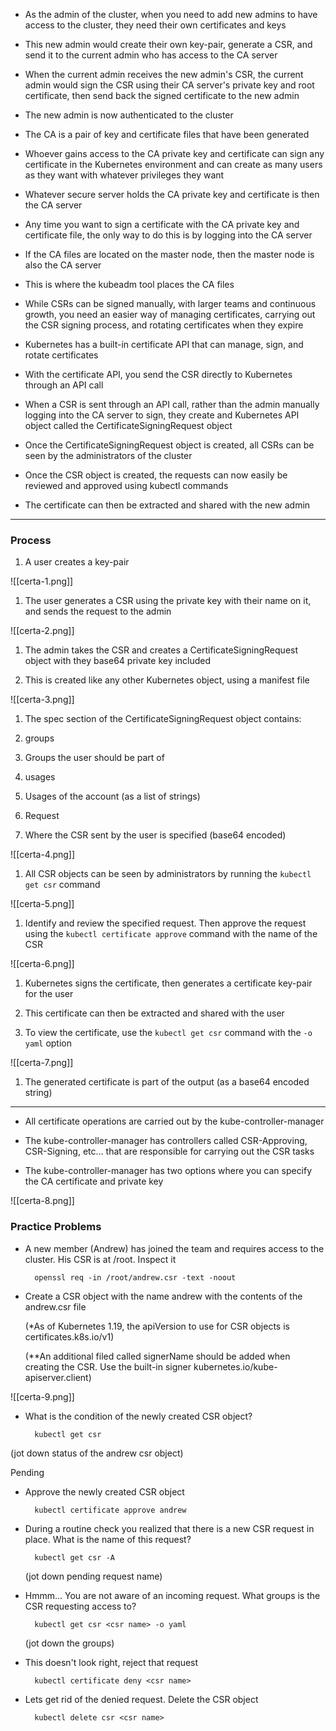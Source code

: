 - As the admin of the cluster, when you need to add new admins to have access to the cluster, they need their own certificates and keys

- This new admin would create their own key-pair, generate a CSR, and send it to the current admin who has access to the CA server

- When the current admin receives the new admin's CSR, the current admin would sign the CSR using their CA server's private key and root certificate, then send back the signed certificate to the new admin

- The new admin is now authenticated to the cluster

- The CA is a pair of key and certificate files that have been generated

- Whoever gains access to the CA private key and certificate can sign any certificate in the Kubernetes environment and can create as many users as they want with whatever privileges they want

- Whatever secure server holds the CA private key and certificate is then the CA server

- Any time you want to sign a certificate with the CA private key and certificate file, the only way to do this is by logging into the CA server

- If the CA files are located on the master node, then the master node is also the CA server

- This is where the kubeadm tool places the CA files

- While CSRs can be signed manually, with larger teams and continuous growth, you need an easier way of managing certificates, carrying out the CSR signing process, and rotating certificates when they expire

- Kubernetes has a built-in certificate API that can manage, sign, and rotate certificates

- With the certificate API, you send the CSR directly to Kubernetes through an API call

- When a CSR is sent through an API call, rather than the admin manually logging into the CA server to sign, they create and Kubernetes API object called the CertificateSigningRequest object

- Once the CertificateSigningRequest object is created, all CSRs can be seen by the administrators of the cluster

- Once the CSR object is created, the requests can now easily be reviewed and approved using kubectl commands

- The certificate can then be extracted and shared with the new admin

------------------------------------------------------------------------------------------------------

### Process

1. A user creates a key-pair

![[certa-1.png]]

1. The user generates a CSR using the private key with their name on it, and sends the request to the admin

![[certa-2.png]]

1. The admin takes the CSR and creates a CertificateSigningRequest object with they base64 private key included

1. This is created like any other Kubernetes object, using a manifest file

![[certa-3.png]]

1. The spec section of the CertificateSigningRequest object contains:

1. groups

1. Groups the user should be part of

3. usages

1. Usages of the account (as a list of strings)

5. Request

1. Where the CSR sent by the user is specified (base64 encoded)

![[certa-4.png]]

1. All CSR objects can be seen by administrators by running the `kubectl get csr` command

![[certa-5.png]]

1. Identify and review the specified request. Then approve the request using the `kubectl certificate approve` command with the name of the CSR

![[certa-6.png]]

1. Kubernetes signs the certificate, then generates a certificate key-pair for the user

1. This certificate can then be extracted and shared with the user

1. To view the certificate, use the `kubectl get csr` command with the `-o yaml` option

![[certa-7.png]]

1. The generated certificate is part of the output (as a base64 encoded string)

------------------------------------------------------------------------------------------------------

- All certificate operations are carried out by the kube-controller-manager

- The kube-controller-manager has controllers called CSR-Approving, CSR-Signing, etc… that are responsible for carrying out the CSR tasks

- The kube-controller-manager has two options where you can specify the CA certificate and private key

![[certa-8.png]]

### Practice Problems

- A new member (Andrew) has joined the team and requires access to the cluster. His CSR is at /root. Inspect it

		openssl req -in /root/andrew.csr -text -noout

- Create a CSR object with the name andrew with the contents of the andrew.csr file

	(*As of Kubernetes 1.19, the apiVersion to use for CSR objects is certificates.k8s.io/v1)

	(**An additional filed called signerName should be added when creating the CSR. Use the built-in signer kubernetes.io/kube-apiserver.client)

![[certa-9.png]]

- What is the condition of the newly created CSR object?

		kubectl get csr

(jot down status of the andrew csr object)

Pending

- Approve the newly created CSR object

		kubectl certificate approve andrew

- During a routine check you realized that there is a new CSR request in place. What is the name of this request?

		kubectl get csr -A

	(jot down pending request name)

- Hmmm… You are not aware of an incoming request. What groups is the CSR requesting access to?

		kubectl get csr <csr name> -o yaml

	(jot down the groups)

- This doesn't look right, reject that request

		kubectl certificate deny <csr name>

- Lets get rid of the denied request. Delete the CSR object

		kubectl delete csr <csr name>